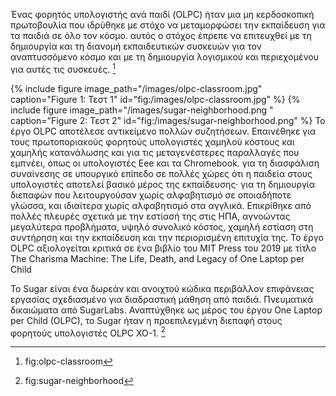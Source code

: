 Ένας φορητός υπολογιστής ανά παιδί (OLPC) ήταν μια μη κερδοσκοπική πρωτοβουλία που ιδρύθηκε με στόχο να μεταμορφώσει την εκπαίδευση για τα παιδιά σε όλο τον κόσμο. αυτός ο στόχος έπρεπε να επιτευχθεί με τη δημιουργία και τη διανομή εκπαιδευτικών συσκευών για τον αναπτυσσόμενο κόσμο και με τη δημιουργία λογισμικού και περιεχομένου για αυτές τις συσκευές.
[^1]

{% include figure image_path="/images/olpc-classroom.jpg" caption="Figure 1: Τεστ 1" id="fig:/images/olpc-classroom.jpg" %}
{% include figure image_path="/images/sugar-neighborhood.png " caption="Figure 2: Τεστ 2" id="fig:/images/sugar-neighborhood.png" %}
Το έργο OLPC αποτέλεσε αντικείμενο πολλών συζητήσεων. Επαινέθηκε για τους πρωτοποριακούς φορητούς υπολογιστές χαμηλού κόστους και χαμηλής κατανάλωσης και για τις μεταγενέστερες παραλλαγές που εμπνέει, όπως οι υπολογιστές Eee και τα Chromebook. για τη διασφάλιση συναίνεσης σε υπουργικό επίπεδο σε πολλές χώρες ότι η παιδεία στους υπολογιστές αποτελεί βασικό μέρος της εκπαίδευσης· για τη δημιουργία διεπαφών που λειτουργούσαν χωρίς αλφαβητισμό σε οποιαδήποτε γλώσσα, και ιδιαίτερα χωρίς αλφαβητισμό στα αγγλικά. Επικρίθηκε από πολλές πλευρές σχετικά με την εστίασή της στις ΗΠΑ, αγνοώντας μεγαλύτερα προβλήματα, υψηλό συνολικό κόστος, χαμηλή εστίαση στη συντήρηση και την εκπαίδευση και την περιορισμένη επιτυχία της. Το έργο OLPC αξιολογείται κριτικά σε ένα βιβλίο του MIT Press του 2019 με τίτλο The Charisma Machine: The Life, Death, and Legacy of One Laptop per Child

Το Sugar είναι ένα δωρεάν και ανοιχτού κώδικα περιβάλλον επιφάνειας εργασίας σχεδιασμένο για διαδραστική μάθηση από παιδιά. Πνευματικά δικαιώματα από SugarLabs. Αναπτύχθηκε ως μέρος του έργου One Laptop per Child (OLPC), το Sugar ήταν η προεπιλεγμένη διεπαφή στους φορητούς υπολογιστές OLPC XO-1.
[^2]

[^1]: fig:olpc-classroom

[^2]: fig:sugar-neighborhood
